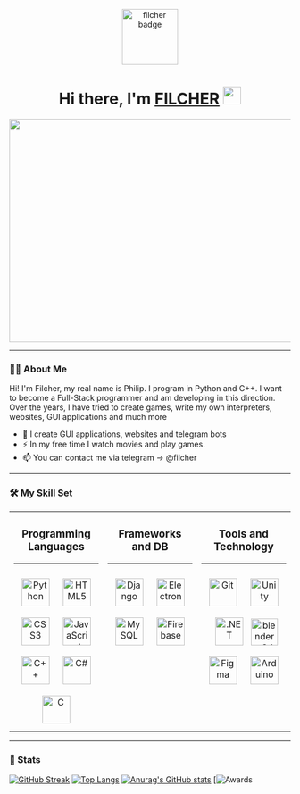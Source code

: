 <p align="center"><img src="ghostTransperent.png" alt="filcher badge" width=100px></p>
<h1 align="center">Hi there, I'm <a href="https://github.com/filcherock">FILCHER</a> 
<img src="https://github.com/blackcater/blackcater/raw/main/images/Hi.gif" height="32"/></h1>
<div align="center">
  <img src="https://i.pinimg.com/originals/4b/26/1f/4b261f5fe2a4dbb63e7db5a40622dc99.gif" width="800" height="400"/>
</div>

---

### :man_technologist: About Me 
Hi! I'm Filcher, my real name is Philip. I program in Python and C++. I want to become a Full-Stack programmer and am developing in this direction. Over the years, I have tried to create games, write my own interpreters, websites, GUI applications and much more
- :telescope: I create GUI applications, websites and telegram bots
- :zap: In my free time I watch movies and play games.
- :mailbox: You can contact me via telegram -> @filcher

---

### :hammer_and_wrench: My Skill Set  
<table><tr><td valign="top" width="33%" align="center">



### Programming Languages  
---
<div align="center">  
<a href="https://www.python.org/" target="_blank"><img style="margin: 10px" src="https://profilinator.rishav.dev/skills-assets/python-original.svg" alt="Python" height="50" /></a>  
<a href="https://en.wikipedia.org/wiki/HTML5" target="_blank"><img style="margin: 10px" src="https://profilinator.rishav.dev/skills-assets/html5-original-wordmark.svg" alt="HTML5" height="50" /></a>  
<a href="https://www.w3.org/Style/CSS/Overview.en.html" target="_blank"><img style="margin: 10px" src="https://profilinator.rishav.dev/skills-assets/css3-original-wordmark.svg" alt="CSS3" height="50" /></a>  
<a href="https://www.cprogramming.com/" target="_blank"><img style="margin: 10px" src="https://profilinator.rishav.dev/skills-assets/javascript-original.svg" alt="JavaScript" height="50" /></a>  
<a href="https://www.cplusplus.com/" target="_blank"><img style="margin: 10px" src="https://profilinator.rishav.dev/skills-assets/cplusplus-original.svg" alt="C++" height="50" /></a>  
<a href="https://docs.microsoft.com/en-us/dotnet/csharp/" target="_blank"><img style="margin: 10px" src="https://profilinator.rishav.dev/skills-assets/csharp-original.svg" alt="C#" height="50" /></a>  
<a href="https://www.open-std.org/jtc1/sc22/wg14/" target="_blank"><img style="margin: 10px" src="https://profilinator.rishav.dev/skills-assets/c-original.svg" alt="C" height="50" /></a>  

</div>

</td><td valign="top" width="33%" align="center">



### Frameworks and DB  
---
<div align="center">  
<a href="https://www.djangoproject.com/" target="_blank"><img style="margin: 10px" src="https://profilinator.rishav.dev/skills-assets/django-original.svg" alt="Django" height="50" /></a>  
<a href="https://www.electronjs.org/" target="_blank"><img style="margin: 10px" src="https://profilinator.rishav.dev/skills-assets/electron-original.svg" alt="Electron" height="50" /></a>  
<a href="https://www.mysql.com/" target="_blank"><img style="margin: 10px" src="https://profilinator.rishav.dev/skills-assets/mysql-original-wordmark.svg" alt="MySQL" height="50" /></a>
<a href="https://firebase.google.com/" target="_blank"><img style="margin: 10px" src="https://profilinator.rishav.dev/skills-assets/firebase.png" alt="Firebase" height="50" /></a>
</div>

</td><td valign="top" width="33%" align="center">



###  Tools and Technology  
---
<div align="center">  
<a href="https://git-scm.com/" target="_blank"><img style="margin: 10px" src="https://profilinator.rishav.dev/skills-assets/git-scm-icon.svg" alt="Git" height="50" /></a>  
<a href="https://unity.com/" target="_blank"><img style="margin: 10px" src="https://preview.redd.it/vtzpl5c9yd181.png?width=512&format=png&auto=webp&s=d0ce01fbd57c089dc06a2cc2c1252a6da7e4658a" alt="Unity" height="50" /></a>  
<a href="https://dotnet.microsoft.com/download/dotnet-framework" target="_blank"><img style="margin: 10px" src="https://blog.skillfactory.ru/wp-content/uploads/2023/03/microsoft_.net_logo.svg_.png" alt=".NET" height="50"/></a>  
<a href="https://www.blender.org/" target="_blank"><img width="48" height="48" src="https://img.icons8.com/color/48/blender-3d.png" alt="blender-3d"/></a>  
<a href="https://www.figma.com/" target="_blank"><img style="margin: 10px" src="https://profilinator.rishav.dev/skills-assets/figma-icon.svg" alt="Figma" height="50" /></a>  
<a href="https://www.arduino.cc/" target="_blank"><img style="margin: 10px" src="https://profilinator.rishav.dev/skills-assets/arduino.png" alt="Arduino" height="50" /></a>  
</div>

</td></tr></table>

---

### :robot: Stats
[![GitHub Streak](https://github-readme-streak-stats.herokuapp.com?user=filcherock&theme=react&border_radius=10&card_width=800)](https://git.io/streak-stats)
[![Top Langs](https://github-readme-stats.vercel.app/api/top-langs/?username=filcherock&layout=compact&theme=vision-friendly-dark)](https://github.com/anuraghazra/github-readme-stats)
[![Anurag's GitHub stats](https://github-readme-stats.vercel.app/api?username=filcherock&show_icons=true&theme=tokyonight)](https://github.com)
[![Awards](https://github-profile-trophy.vercel.app/?username=ryo-ma&theme=juicyfresh)
